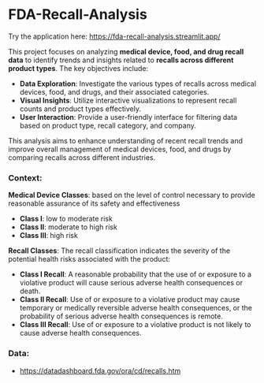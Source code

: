 # FDA-Recall-Analysis

Try the application here: https://fda-recall-analysis.streamlit.app/

This project focuses on analyzing **medical device, food, and drug recall data** to identify 
            trends and insights related to **recalls across different product types**. The key objectives include:

- **Data Exploration**: Investigate the various types of recalls across medical devices, food, and drugs, and their associated categories.
- **Visual Insights**: Utilize interactive visualizations to represent recall counts and product types effectively.
- **User Interaction**: Provide a user-friendly interface for filtering data based on product type, recall category, and company.

This analysis aims to enhance understanding of recent recall trends and improve overall management of medical devices, food, and drugs by comparing 
            recalls across different industries.
          

### Context:
**Medical Device Classes**: based on the level of control necessary to provide reasonable assurance of its safety and effectiveness
- **Class I**: low to moderate risk
- **Class II**: moderate to high risk
- **Class III**: high risk
            
**Recall Classes**:
The recall classification indicates the severity of the potential health risks associated with the product:
- **Class I Recall**: A reasonable probability that the use of or exposure to a violative product will cause serious adverse health consequences or death.
- **Class II Recall**: Use of or exposure to a violative product may cause temporary or medically reversible adverse health consequences, or the probability of serious adverse health consequences is remote.
- **Class III Recall**: Use of or exposure to a violative product is not likely to cause adverse health consequences.

### Data:
- https://datadashboard.fda.gov/ora/cd/recalls.htm 
